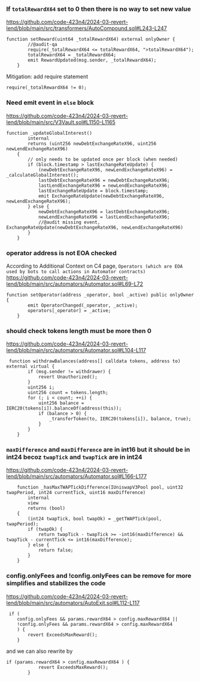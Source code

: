 ### If `totalRewardX64` set to 0 then there is no way to set new value
https://github.com/code-423n4/2024-03-revert-lend/blob/main/src/transformers/AutoCompound.sol#L243-L247
```
function setReward(uint64 _totalRewardX64) external onlyOwner {
        //@audit-qa 
        require(_totalRewardX64 <= totalRewardX64, ">totalRewardX64");
        totalRewardX64 = _totalRewardX64;
        emit RewardUpdated(msg.sender, _totalRewardX64);
    }
```
Mitigation:  add require statement 
```
require(_totalRewardX64 != 0);
```

### Need emit event in `else` block
https://github.com/code-423n4/2024-03-revert-lend/blob/main/src/V3Vault.sol#L1150-L1165
```
function _updateGlobalInterest()
        internal
        returns (uint256 newDebtExchangeRateX96, uint256 newLendExchangeRateX96)
    {
        // only needs to be updated once per block (when needed)
        if (block.timestamp > lastExchangeRateUpdate) {
            (newDebtExchangeRateX96, newLendExchangeRateX96) = _calculateGlobalInterest();
            lastDebtExchangeRateX96 = newDebtExchangeRateX96;
            lastLendExchangeRateX96 = newLendExchangeRateX96;
            lastExchangeRateUpdate = block.timestamp;
            emit ExchangeRateUpdate(newDebtExchangeRateX96, newLendExchangeRateX96);
        } else {
            newDebtExchangeRateX96 = lastDebtExchangeRateX96;
            newLendExchangeRateX96 = lastLendExchangeRateX96;
            //@audit missing event, ExchangeRateUpdate(newDebtExchangeRateX96, newLendExchangeRateX96)
        }
    }
```

### operator address is not EOA checked
According to Additional Context on C4 page, `Operators (which are EOA used by bots to call actions in Automator contracts)`
https://github.com/code-423n4/2024-03-revert-lend/blob/main/src/automators/Automator.sol#L69-L72
```
function setOperator(address _operator, bool _active) public onlyOwner {
        emit OperatorChanged(_operator, _active);
        operators[_operator] = _active;
    }
```

### should check tokens length must be more then 0
https://github.com/code-423n4/2024-03-revert-lend/blob/main/src/automators/Automator.sol#L104-L117
```
 function withdrawBalances(address[] calldata tokens, address to) external virtual {
        if (msg.sender != withdrawer) {
            revert Unauthorized();
        }
        uint256 i;
        uint256 count = tokens.length;
        for (; i < count; ++i) {
            uint256 balance = IERC20(tokens[i]).balanceOf(address(this));
            if (balance > 0) {
                _transferToken(to, IERC20(tokens[i]), balance, true);
            }
        }
    }
```

### `maxDifference` and `maxDifference` are in int16 but it should be in int24  becoz `twapTick` and `twapTick` are in int24
https://github.com/code-423n4/2024-03-revert-lend/blob/main/src/automators/Automator.sol#L166-L177
```
    function _hasMaxTWAPTickDifference(IUniswapV3Pool pool, uint32 twapPeriod, int24 currentTick, uint16 maxDifference)
        internal
        view
        returns (bool)
    {
        (int24 twapTick, bool twapOk) = _getTWAPTick(pool, twapPeriod);
        if (twapOk) {
            return twapTick - twapTick >= -int16(maxDifference) && twapTick - currentTick <= int16(maxDifference);
        } else {
            return false;
        }
    }
```

### config.onlyFees and !config.onlyFees can be remove for more simplifies and stabilizes the code 
https://github.com/code-423n4/2024-03-revert-lend/blob/main/src/automators/AutoExit.sol#L112-L117
```
 if (
	config.onlyFees && params.rewardX64 > config.maxRewardX64 || 
	!config.onlyFees && params.rewardX64 > config.maxRewardX64
	) {
		revert ExceedsMaxReward();
    }
```
and we can also rewrite by 
```
if (params.rewardX64 > config.maxRewardX64 ) {
            revert ExceedsMaxReward();
        }
```

